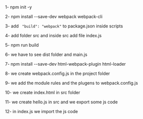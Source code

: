 1-  npm init -y 

2- npm install --save-dev webpack webpack-cli

3- add ` "build": "webpack"` to package.json inside scripts

4- add folder src and inside src add file index.js

5- npm run build

6- we have to see dist folder and main.js

7- npm install --save-dev html-webpack-plugin html-loader

8- we create webpack.config.js in the project folder

9- we add the module rules and the plugens to webpack.config.js 

10- we create index.html in src folder

11- we create hello.js in src and we export some js code

12- in index.js we import the js code 


